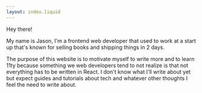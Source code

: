 ```yaml
---
layout: index.liquid
---
```


Hey there!

My name is Jason, I'm a frontend web developer that used to work at a start up that's known for selling books and shipping things in 2 days.

The purpose of this website is to motivate myself to write more and to learn 11ty because something we web developers tend to not realize is that not everything has to be written in React. I don't know what I'll write about yet but expect guides and tutorials about tech and whatever other thoughts I feel the need to write about.
